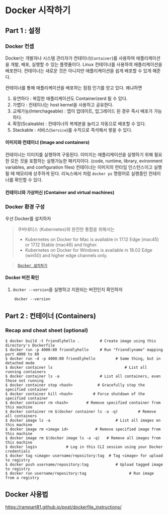 # Docker 시작하기

## Part 1 : 설정 

### Docker 컨셉 
Docker는 개발자나 시스템 관리자가 컨테이너(`Container`)를 사용하여 애플리케이션을 개발, 배포, 실행할 수 있는 플랫폼이다. Linux 컨테이너를 사용하여 애플리케이션을 배포한다.
컨테이너는 새로운 것은 아니지만 애플리케이션을 쉽게 배포할 수 있게 해준다. 

컨테이너를 통해 애플리케이션을 배포하는 점점 인기를 얻고 있다. 왜냐하면

1. 유연하다 : 복잡한 애플리케이션도 Containerizerd 될 수 있다.
2. 가볍다 : 컨테이너는 host kernel을 사용하고 공유한다.
3. 교체가능(Interchageable) : 앱이 업데이트, 업그레이드 된 경우 즉시 배포가 가능하다.
4. 확장(Scaleable) : 컨테이너의 복제본을 늘리고 자동으로 배포할 수 있다.
5. Stackable : 서비스(`Service`)를 수직으로 즉석해서 쌓을 수 있다.


#### 이미지와 컨테이너 (Image and containers)

컨테이너는 이미지를 실행하여 구동된다. 
이미지는 애플리케이션을 실행하기 위해 필요한 모든 것을 포함하는 실행가능한 패키지이다. (code, runtime, library, evironment variables, and configuration files)
컨테이너는 이미지의 런타임 인스턴스이고 실행될 때 메모리에 상주하게 된다.
리눅스에서 처럼 `docker ps` 명령어로 실행중인 컨테이너를 확인할 수 있다.


#### 컨테이너와 가상머신 (Container and virtual machines)


### Docker 환경 구성
우선 Docker를 설치하자

>  
> 쿠버네티스 (Kubernetes)와 완전한 통합을 위해서는  
>  
> + Kubernetes on Docker for Mac is available in 17.12 Edge (mac45) or 17.12 Stable (mac46) and higher.
> + Kubernetes on Docker for Windows is available in 18.02 Edge (win50) and higher edge channels only.


> [`Docker 설치하기`](https://docs.docker.com/install/)  
  
#### Docker 버전 확인
1. `docker --version`을 실행하고 지원되는 버전인지 확인하자

```
    docker --version
```


## Part 2 : 컨테이너 (Containers) 

### Recap and cheat sheet (optional)
    $ docker build -t friendlyhello .         # Create image using this directory's Dockerfile 
    $ docker run -p 4000:80 friendlyhello     # Run "friendlyname" mapping port 4000 to 80
    $ docker run -d -p 4000:80 friendlyhello         # Same thing, but in detached mode
    $ docker container ls                                # List all running containers
    $ docker container ls -a                  # List all containers, even those not running
    $ docker container stop <hash>           # Gracefully stop the specified container
    $ docker container kill <hash>         # Force shutdown of the specified container
    $ docker container rm <hash>        # Remove specified container from this machine
    $ docker container rm $(docker container ls -a -q)         # Remove all containers
    $ docker image ls -a                             # List all images on this machine
    $ docker image rm <image id>            # Remove specified image from this machine
    $ docker image rm $(docker image ls -a -q)   # Remove all images from this machine
    $ docker login             # Log in this CLI session using your Docker credentials
    $ docker tag <image> username/repository:tag  # Tag <image> for upload to registry
    $ docker push username/repository:tag            # Upload tagged image to registry
    $ docker run username/repository:tag                   # Run image from a registry
    
    
    


## Docker 사용법 
https://rampart81.github.io/post/dockerfile_instructions/

    